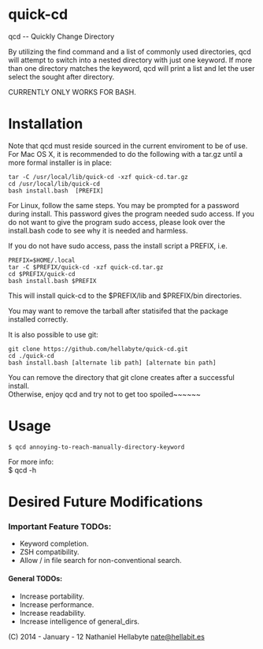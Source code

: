 quick-cd
========

qcd -- Quickly Change Directory 

By utilizing the find command and a list of commonly used directories,
qcd will attempt to switch into a nested directory with just one keyword.
If more than one directory matches the keyword, qcd will print a list and let 
the user select the sought after directory. 

CURRENTLY ONLY WORKS FOR BASH.

Installation
============

Note that qcd must reside sourced in the current enviroment to be of use.
For Mac OS X, it is recommended to do the following with a tar.gz until a 
more formal installer is in place:

    tar -C /usr/local/lib/quick-cd -xzf quick-cd.tar.gz
    cd /usr/local/lib/quick-cd  
    bash install.bash  [PREFIX]

For Linux, follow the same steps. You may be prompted for a password during 
install. This password gives the program needed sudo access. If you do not want
to give the program sudo access, please look over the install.bash code to see
why it is needed and harmless. 

If you do not have sudo access, pass the install script a PREFIX, i.e.

    PREFIX=$HOME/.local
    tar -C $PREFIX/quick-cd -xzf quick-cd.tar.gz
    cd $PREFIX/quick-cd  
    bash install.bash $PREFIX

This will install quick-cd to the $PREFIX/lib and $PREFIX/bin directories.

You may want to remove the tarball after statisifed that the package installed 
correctly.

It is also possible to use git:

    git clone https://github.com/hellabyte/quick-cd.git  
    cd ./quick-cd  
    bash install.bash [alternate lib path] [alternate bin path]

You can remove the directory that git clone creates after a successful install.  
Otherwise, enjoy qcd and try not to get too spoiled~~~~~~
    
Usage
=====

    $ qcd annoying-to-reach-manually-directory-keyword

For more info:  
    $ qcd -h

Desired Future Modifications
============================
### Important Feature TODOs: ###
* Keyword completion.  
* ZSH compatibility.  
* Allow / in file search for non-conventional search.


#### General TODOs: ####
* Increase portability.                    
* Increase performance.                    
* Increase readability.                    
* Increase intelligence of general\_dirs.   

(C) 2014 - January - 12 Nathaniel Hellabyte nate@hellabit.es
